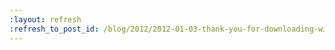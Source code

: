 ```yaml
---
:layout: refresh
:refresh_to_post_id: /blog/2012/2012-01-03-thank-you-for-downloading-windows-installer
---
```

